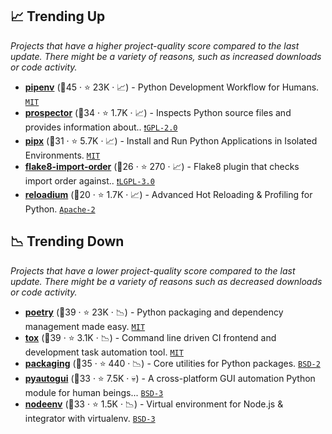## 📈 Trending Up

_Projects that have a higher project-quality score compared to the last update. There might be a variety of reasons, such as increased downloads or code activity._

- <b><a href="https://github.com/pypa/pipenv">pipenv</a></b> (🥇45 ·  ⭐ 23K · 📈) - Python Development Workflow for Humans. <code><a href="http://bit.ly/34MBwT8">MIT</a></code>
- <b><a href="https://github.com/PyCQA/prospector">prospector</a></b> (🥇34 ·  ⭐ 1.7K · 📈) - Inspects Python source files and provides information about.. <code><a href="http://bit.ly/2KucAZR">❗️GPL-2.0</a></code>
- <b><a href="https://github.com/pypa/pipx">pipx</a></b> (🥈31 ·  ⭐ 5.7K · 📈) - Install and Run Python Applications in Isolated Environments. <code><a href="http://bit.ly/34MBwT8">MIT</a></code>
- <b><a href="https://github.com/PyCQA/flake8-import-order">flake8-import-order</a></b> (🥉26 ·  ⭐ 270 · 📈) - Flake8 plugin that checks import order against.. <code><a href="http://bit.ly/37RvQcA">❗️LGPL-3.0</a></code> <code><img src="https://cdn.iconscout.com/icon/free/png-256/8-eight-digital-number-numerical-numbers-36025.png" style="display:inline;" width="13" height="13"></code>
- <b><a href="https://github.com/reloadware/reloadium">reloadium</a></b> (🥉20 ·  ⭐ 1.7K · 📈) - Advanced Hot Reloading & Profiling for Python. <code><a href="http://bit.ly/3nYMfla">Apache-2</a></code>

## 📉 Trending Down

_Projects that have a lower project-quality score compared to the last update. There might be a variety of reasons such as decreased downloads or code activity._

- <b><a href="https://github.com/python-poetry/poetry">poetry</a></b> (🥈39 ·  ⭐ 23K · 📉) - Python packaging and dependency management made easy. <code><a href="http://bit.ly/34MBwT8">MIT</a></code>
- <b><a href="https://github.com/tox-dev/tox">tox</a></b> (🥇39 ·  ⭐ 3.1K · 📉) - Command line driven CI frontend and development task automation tool. <code><a href="http://bit.ly/34MBwT8">MIT</a></code> <code><img src="https://docs.pytest.org/en/stable/_static/favicon.png" style="display:inline;" width="13" height="13"></code>
- <b><a href="https://github.com/pypa/packaging">packaging</a></b> (🥇35 ·  ⭐ 440 · 📉) - Core utilities for Python packages. <code><a href="http://bit.ly/3rqEWVr">BSD-2</a></code>
- <b><a href="https://github.com/asweigart/pyautogui">pyautogui</a></b> (🥈33 ·  ⭐ 7.5K · 💀) - A cross-platform GUI automation Python module for human beings... <code><a href="http://bit.ly/3aKzpTv">BSD-3</a></code>
- <b><a href="https://github.com/ekalinin/nodeenv">nodeenv</a></b> (🥈33 ·  ⭐ 1.5K · 📉) - Virtual environment for Node.js & integrator with virtualenv. <code><a href="http://bit.ly/3aKzpTv">BSD-3</a></code>

